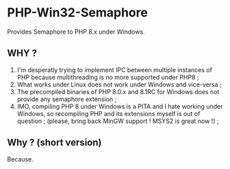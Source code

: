 # PHP-Win32-Semaphore
Provides Semaphore to PHP 8.x under Windows.

## WHY ?

1. I'm desperatly trying to implement IPC between multiple instances of PHP because multithreading is no more supported under PHP8 ;
2. What works under Linux does not work under Windows and vice-versa ;
3. The precompiled binaries of PHP 8.0.x and 8.1RC for Windows does not provide any semaphore extension ; 
4. IMO, compiling PHP 8 under Windows is a PITA and I hate working under Windows, so recompiling PHP and its extensions myself is out of question ; (please, bring back MinGW support ! MSYS2 is great now !) ;

## Why ? (short version)

Because.
